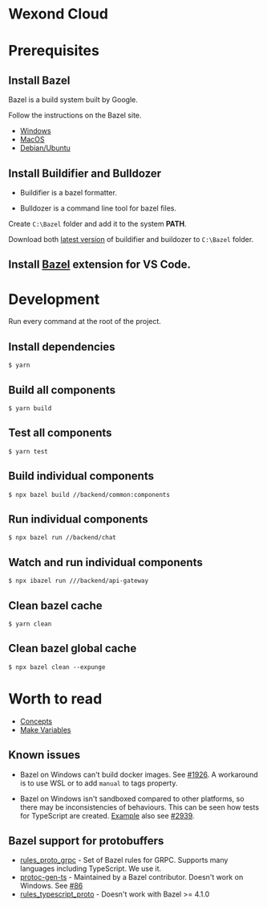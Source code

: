 # Wexond Cloud

# Prerequisites

## Install Bazel

Bazel is a build system built by Google.

Follow the instructions on the Bazel site.

- [Windows](https://docs.bazel.build/versions/main/install-windows.html)
- [MacOS](https://docs.bazel.build/versions/main/install-os-x.html)
- [Debian/Ubuntu](https://docs.bazel.build/versions/main/install-ubuntu.html)

## Install Buildifier and Bulldozer

- Buildifier is a bazel formatter.

- Bulldozer is a command line tool for bazel files.

Create `C:\Bazel` folder and add it to the system **PATH**.

Download both [latest version](https://github.com/bazelbuild/buildtools/releases) of buildifier and buildozer to `C:\Bazel` folder.

## Install [Bazel](https://marketplace.visualstudio.com/items?itemName=BazelBuild.vscode-bazel) extension for VS Code.

# Development

Run every command at the root of the project.

## Install dependencies

```
$ yarn
```

## Build all components

```
$ yarn build
```

## Test all components

```
$ yarn test
```

<!-- ## Start frontend dev server

```
$ yarn dev:ui
``` -->

## Build individual components

```
$ npx bazel build //backend/common:components
```

## Run individual components

```
$ npx bazel run //backend/chat
```

## Watch and run individual components

```
$ npx ibazel run ///backend/api-gateway
```

## Clean bazel cache

```
$ yarn clean
```

## Clean bazel global cache

```
$ npx bazel clean --expunge
```

# Worth to read

- [Concepts](https://docs.bazel.build/versions/main/build-ref.html)
- [Make Variables](https://docs.bazel.build/versions/main/be/make-variables.html)

## Known issues

- Bazel on Windows can't build docker images. See [#1926](https://github.com/bazelbuild/rules_docker/issues/1926). A workaround is to use WSL or to add `manual` to tags property.

- Bazel on Windows isn't sandboxed compared to other platforms, so there may be inconsistencies of behaviours. This can be seen how tests for TypeScript are created. [Example](rules/typescript/index.bzl#L42) also see [#2939](https://github.com/bazelbuild/rules_nodejs/issues/2939).

## Bazel support for protobuffers

- [rules_proto_grpc](https://github.com/rules-proto-grpc/rules_proto_grpc) - Set of Bazel rules for GRPC. Supports many languages including TypeScript. We use it.
- [protoc-gen-ts](https://github.com/thesayyn/protoc-gen-ts) - Maintained by a Bazel contributor. Doesn't work on Windows. See [#86](https://github.com/thesayyn/protoc-gen-ts/issues/86)
- [rules_typescript_proto](https://github.com/Dig-Doug/rules_typescript_proto) - Doesn't work with Bazel >= 4.1.0
